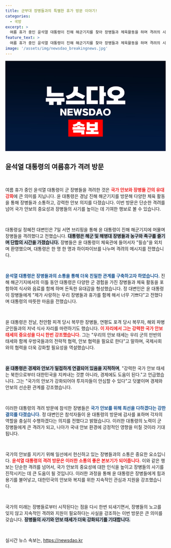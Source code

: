 ```yaml
---
title: 군부대 장병들과의 특별한 휴가 방문 이야기!
categories:
  - 국방
excerpt: >
  여름 휴가 중인 윤석열 대통령이 진해 해군기지를 찾아 장병들과 체육활동을 하며 격려의 시간을 가졌습니다. 우리의 안보와 경제는 연결되어 있다며 강력한 국가 안보의 중요성을 강조한 윤 대통령의 모습이 화제를 모으고 있습니다.
feature_text: >
  여름 휴가 중인 윤석열 대통령이 진해 해군기지를 찾아 장병들과 체육활동을 하며 격려의 시간을 가졌습니다. 우리의 안보와 경제는 연결되어 있다며 강력한 국가 안보의 중요성을 강조한 윤 대통령의 모습이 화제를 모으고 있습니다.
image: '/assets/img/newsdao_breakingnews.jpg'
---
```


<p><img src="/assets/img/newsdao_breakingnews.jpg" alt="koreaapp 속보" /></p>

<h2 data-ke-size="size26">윤석열 대통령의 여름휴가 격려 방문</h2>

<p data-ke-size="size16">&nbsp;</p>

<p>여름 휴가 중인 윤석열 대통령이 군 장병들을 격려한 것은 <b><span style="color: #ee2323;">국가 안보와 장병들 간의 유대 강화</span></b>에 큰 의미를 지닙니다. 윤 대통령은 경남 진해 해군기지를 방문해 다양한 체육 활동을 통해 장병들과 소통하고, 강력한 안보 의지를 다졌습니다. 이번 방문은 단순한 격려를 넘어 국가 안보의 중요성과 장병들의 사기를 높이는 데 기여한 행보로 볼 수 있습니다.</p>

<p data-ke-size="size16">&nbsp;</p>

<p>대통령실 정혜전 대변인은 7일 서면 브리핑을 통해 윤 대통령이 진해 해군기지에 머물며 장병들을 격려했다고 전했습니다. <b><span style="background-color: #21538527;">대통령은 해군 및 해병대 장병들과 농구와 족구를 즐기며 단합의 시간을 가졌습니다.</span></b> 장병들은 윤 대통령이 체육관에 들어서자 "필승"을 외치며 환영했으며, 대통령은 한 명 한 명과 하이파이브를 나누며 격려의 메시지를 전했습니다.</p>

<p data-ke-size="size16">&nbsp;</p>

<p><b><span style="color: #1a5490;">윤석열 대통령은 장병들과의 소통을 통해 더욱 친밀한 관계를 구축하고자 하였습니다.</span></b> 진해 해군기지에서의 이틀 동안 대통령은 다양한 군 경험을 가진 장병들과 체육 활동을 포함하여 식사와 음료를 함께 하며 돈독한 유대감을 형성했습니다. 정 대변인은 윤 대통령이 장병들에게 "제가 사랑하는 우리 장병들과 휴가를 함께 해서 너무 기쁘다"고 전했다며 대통령의 따뜻한 마음을 전했습니다.</p>

<p data-ke-size="size16">&nbsp;</p>

<p>윤 대통령은 전날, 천안함 피격 당시 복무한 장병들, 연평도 포격 당시 복무자, 해외 파병 군인들과의 저녁 식사 자리를 마련하기도 했습니다. <b><span style="color: #ee2323;">이 자리에서 그는 강력한 국가 안보 태세의 중요성을 다시 한번 강조했습니다.</span></b> 그는 "우리의 안보 태세는 우리 군의 만반의 태세와 함께 우방국들과의 전략적 협력, 안보 협력을 필요로 한다"고 말하며, 국제사회와의 협력을 더욱 강화할 필요성을 역설했습니다.</p>

<p data-ke-size="size16">&nbsp;</p>

<p><b><span style="background-color: #21538527;">윤 대통령은 경제와 안보가 밀접하게 연결되어 있음을 지적하며</span></b>, "강력한 국가 안보 태세는 북한으로부터 대한민국을 지켜내는 것뿐 아니라, 경제에도 도움이 된다."고 언급했습니다. 그는 "국가의 안보가 강화되어야 투자자들이 안심할 수 있다"고 덧붙이며 경제와 안보의 선순환 관계를 강조했습니다.</p>

<p data-ke-size="size16">&nbsp;</p>

<p>이러한 대통령의 격려 방문에 참석한 장병들은 <b><span style="color: #1a5490;">국가 안보를 위해 최선을 다하겠다는 강한 결의를 다졌습니다.</span></b> 정 대변인은 참석자들이 윤 대통령의 방문에 감사를 표하며 각자의 역할을 충실히 수행하겠다는 의지를 전했다고 밝혔습니다. 이러한 대통령의 노력이 군 장병들에게 큰 격려가 되고, 나아가 국내 안보 환경에 긍정적인 영향을 미칠 것이라 기대됩니다.</p>

<p data-ke-size="size16">&nbsp;</p>

<p>국가의 안보를 지키기 위해 일선에서 헌신하고 있는 장병들과의 소통은 중요한 요소입니다. <b><span style="color: #ee2323;">윤석열 대통령의 격려 방문은 이러한 소통의 좋은 본보기가 되어줍니다.</span></b> 이와 같은 행보는 단순한 격려를 넘어서, 국가 안보의 중요성에 대한 인식을 높이고 장병들의 사기를 진작시키는 데 큰 도움이 될 것입니다. 이러한 과정을 통해 윤 대통령은 장병들에게 힘과 용기를 불어넣고, 대한민국의 안보와 복지를 위한 지속적인 관심과 지원을 강조했습니다. </p>

<p data-ke-size="size16">&nbsp;</p>

<p>국가의 미래는 장병들로부터 시작된다는 점을 다시 한번 되새기면서, 장병들의 노고를 잊지 않고 지속적인 격려와 지원이 필요하다는 사실을 강조하는 이번 방문은 큰 의미를 갖습니다. <b><span style="background-color: #21538527;">장병들의 사기와 안보 태세가 더욱 강화되기를 기대합니다.</span></b></p>

<p data-ke-size="size16">&nbsp;</p>
실시간 뉴스 속보는, <a href="https://newsdao.kr" rel="dofollow">https://newsdao.kr</a>


